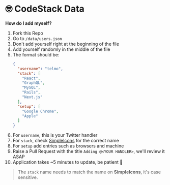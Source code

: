 # 🤓 CodeStack Data

**How do I add myself?**

1. Fork this Repo
1. Go to `/data/users.json`
1. Don't add yourself right at the beginning of the file
1. Add yourself randomly in the middle of the file
1. The format should be:
    ```json
    {
      "username": "telmo",
      "stack": [
        "React",
        "GraphQL",
        "MySQL",
        "Rails",
        "Next.js"
      ],
      "setup": [
        "Google Chrome",
        "Apple"
      ]
   }
   ```
1. For `username`, this is your Twitter handler
1. For `stack`, check [SimpleIcons](https://simpleicons.org) for the correct name
1. For `setup` add entries such as browsers and machine
1. Raise a Pull Request with the title `Adding @<YOUR HANDLER>`, we'll review it ASAP
1. Application takes ~5 minutes to update, be patient 🙂

> The `stack` name needs to match the name on **SimpleIcons**, it's case sensitive.

